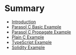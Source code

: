 # Summary

- [Introduction](intro.md)
- [Parasol C Basic Example](basic.md)
- [Parasol C Propagate Example](propagate.md)
- [Plain C Example](c_example.md)
- [TypeScript Example](typescript_example.md)
- [Solidity Example](solidity_example.md)
<!-- Uncomment to test error output: -->
<!-- - [Test Error](test_error.md) -->

